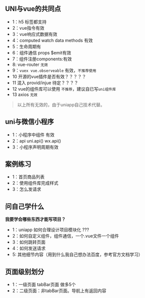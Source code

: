 
## UNI与vue的共同点
- 1：h5 标签都支持
- 2：vue指令有效
- 3：vue响应式数据有效
- 4：computed watch data methods 有效
- 5：生命周期有
- 6：组件通信 props $emit有效 
- 7：组件注册components:有效
- 8: vue-router `无效`
- 9：`vuex vue.observeable` 有效，`不推荐使用`
- 10 开源的vue插件是否有效？？？？？
- 11 混入 provid/injue 待定？？？？
- 12 vue的组件库可以使用 `不推荐`，建议自已写`uni组件库`
- 13 axios `无效`

> 以上所有无效的，由于uniapp自己技术代替。

## uni与微信小程序
- 1：小程序中组件 有效
- 2：api uni.api()  wx.api()
- 3：小程序声明周期有效

## 案例练习

- 1：首页商品列表
- 2：使用组件库完成样式
- 3：怎么发请求

## 问自己学什么
**我要学会哪些东西才能写项目？**
- 1：uniapp 如何合理设计项目模块化 ???
- 2：如何自定义组件，组件通信，一个.vue文件一个组件
- 3：如何跳转页面
- 4：如何发送请求
- 5: 其他细节内容（用到什么我自己想办法百度，参考官方文档学习）


## 页面级别划分
- 1：一级页面  tabBar页面 做多5个
- 2：二级页面：非tabBar页面。导航上有返回内容
